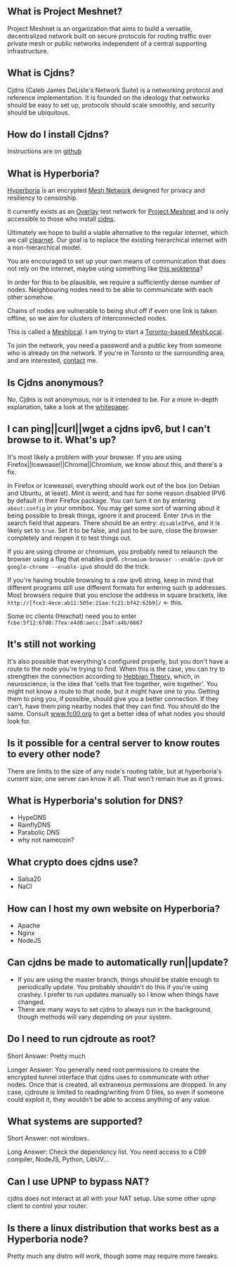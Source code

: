 ## What is Project Meshnet?

Project Meshnet is an organization that aims to build a versatile, decentralized network built on secure protocols for routing traffic over private mesh or public networks independent of a central supporting infrastructure.  

## What is Cjdns?

Cjdns (Caleb James DeLisle's Network Suite) is a networking protocol and reference implementation. It is founded on the ideology that networks should be easy to set up, protocols should scale smoothly, and security should be ubiquitous.  

## How do I install Cjdns?

Instructions are on [github](https://github.com/cjdelisle/cjdns)

## What is Hyperboria?

[Hyperboria](https://hyperboria.net) is an encrypted [Mesh Network](https://en.wikipedia.org/wiki/Mesh_networking) designed for privacy and resiliency to censorship.

It currently exists as an [Overlay](https://en.wikipedia.org/wiki/Overlay_network) test network for [Project Meshnet](https://projectmeshnet.org/) and is only accessible to those who install [cjdns](https://en.wikipedia.org/wiki/Cjdns).

Ultimately we hope to build a viable alternative to the regular internet, which we call [clearnet](https://www.urbandictionary.com/define.php?term=clearnet). Our goal is to replace the existing hierarchical internet with a non-hierarchical model.

You are encouraged to set up your own means of communication that does not rely on the internet, maybe using something like [this woktenna](http://geobray.com/2010/02/07/woktenna-for-3g/)?

In order for this to be plausible, we require a sufficiently dense number of nodes. Neighbouring nodes need to be able to communicate with each other somehow.

Chains of nodes are vulnerable to being shut off if even one link is taken offline, so we aim for clusters of interconnected nodes.

This is called a [Meshlocal](/meshlocals/intro.md). I am trying to start a [Toronto-based MeshLocal](/meshlocals/existing/toronto.md).

To join the network, you need a password and a public key from someone who is already on the network. If you're in Toronto or the surrounding area, and are interested, <a href="/contact">contact</a> me.  

## Is Cjdns anonymous?

No, Cjdns is not anonymous, nor is it intended to be. For a more in-depth explanation, take a look at the <a href="https://github.com/cjdelisle/cjdns/blob/master/doc/Whitepaper.md">whitepaper</a>.  

## I can ping||curl||wget a cjdns ipv6, but I can't browse to it. What's up?  

It's most likely a problem with your browser. If you are using Firefox||Iceweasel||Chrome||Chromium, we know about this, and there's a fix.  

In Firefox or Iceweasel, everything should work out of the box (on Debian and Ubuntu, at least). Mint is weird, and has for some reason disabled IPV6 by default in their Firefox package. You can turn it on by entering `about:config` in your omnibox. You may get some sort of warning about it being possible to break things, ignore it and proceed. Enter `IPv6` in the search field that appears. There should be an entry: `disableIPv6`, and it is likely set to `true`. Set it to be false, and just to be sure, close the browser completely and reopen it to test things out.

If you are using chrome or chromium, you probably need to relaunch the browser using a flag that enables ipv6. `chromium-browser --enable-ipv6` or `google-chrome --enable-ipv6` should do the trick.  

If you're having trouble browsing to a raw ipv6 string, keep in mind that different programs still use different formats for entering such ip addresses. Most browsers require that you enclose the address in square brackets, like `http://[fce3:4ece:ab11:505e:21aa:fc21:bf42:62b9]/` <- this.  

Some irc clients (Hexchat) need you to enter `fcbe:5f12:67d8:77ea:e4d8:aecc:2b4f:a4b/6667`  

## It's still not working  

It's also possible that everything's configured properly, but you don't have a route to the node you're trying to find. When this is the case, you can try to strengthen the connection according to <a class="clearnet" href="https://en.wikipedia.org/wiki/Hebbian_theory">Hebbian Theory</a>, which, in neuroscience, is the idea that 'cells that fire together, wire together'. You might not know a route to that node, but it might have one to you. Getting them to ping you, if possible, should give you a better connection. If they can't, have them ping nearby nodes that they can find. You should do the same. Consult <a href="http://www.fc00.org">www.fc00.org</a> to get a better idea of what nodes you should look for.  

## Is it possible for a central server to know routes to every other node?

There are limits to the size of any node's routing table, but at hyperboria's current size, one server can know it all. That won't remain true as it grows.  

## What is Hyperboria's solution for DNS?  

* HypeDNS
* RainflyDNS
* Parabolic DNS
* why not namecoin?

## What crypto does cjdns use?  

* Salsa20
* NaCl

## How can I host my own website on Hyperboria?  

* Apache
* Nginx
* NodeJS

## Can cjdns be made to automatically run||update?

* If you are using the master branch, things should be stable enough to periodically update. You probably shouldn't do this if you're using crashey. I prefer to run updates manually so I know when things have changed.
* There are many ways to set cjdns to always run in the background, though methods will vary depending on your system.

## Do I need to run cjdroute as root?

Short Answer: Pretty much

Longer Answer: You generally need root permissions to create the encrypted tunnel interface that cjdns uses to communicate with other nodes. Once that is created, all extraneous permissions are dropped. In any case, cjdroute is limited to reading/writing from 0 files, so even if someone could exploit it, they wouldn't be able to access anything of any value.

## What systems are supported?

Short Answer: not windows.

Long Answer: Check the dependency list. You need access to a C99 compiler, NodeJS, Python, LibUV...

## Can I use UPNP to bypass NAT?  

cjdns does not interact at all with your NAT setup. Use some other upnp client to control your router.  

## Is there a linux distribution that works best as a Hyperboria node?

Pretty much any distro will work, though some may require more tweaks.
